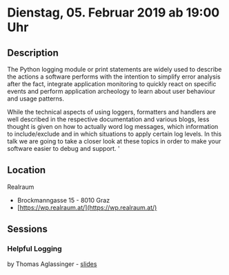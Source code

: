 # Dienstag, 05. Februar 2019 ab 19:00 Uhr

## Description

The Python logging module or print statements are widely used to describe the actions a software performs with the intention to simplify error analysis after the fact, integrate application monitoring to quickly react on specific events and perform application archeology to learn about user behaviour and usage patterns.

While the technical aspects of using loggers, formatters and handlers are well described in the respective documentation and various blogs, less thought is given on how to actually word log messages, which information to include/exclude and in which situations to apply certain log levels. In this talk we are going to take a closer look at these topics in order to make your software easier to debug and support. '

## Location

Realraum

- Brockmanngasse 15 - 8010 Graz
- [https://wp.realraum.at/](https://wp.realraum.at/)

## Sessions

### Helpful Logging

by Thomas Aglassinger - [slides](https://www.slideshare.net/roskakori/helpful-logging-with-python)

